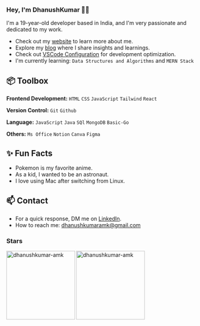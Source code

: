 
### Hey, I'm DhanushKumar 👋🏽  

I'm a 19-year-old developer based in India, and I'm very passionate and dedicated to my work.

- Check out my [website](https://dhanushkumar-portfolio.netlify.app/) to learn more about me.
- Explore my [blog](https://mirayatech.hashnode.dev/?source=top_nav_blog_home) where I share insights and learnings.
- Check out [VSCode Configuration](https://github.com/dhanushkumar-amk/MY-VS-Code-settings) for development optimization.
- I'm currently learning:  `Data Structures and Algorithms` and  `MERN Stack`
 

## 📦 Toolbox

**Frontend Development:** `HTML` `CSS` `JavaScript` `Tailwind` `React` 
 
**Version Control:** `Git` `Github`  

**Language:** `JavaScript` `Java` `SQl` `MongoDB` `Basic-Go`

**Others:**  `Ms Office` `Notion` `Canva` `Figma`
 
## ✨ Fun Facts 

- Pokemon is my favorite anime.
- As a kid, I wanted to be an astronaut.
- I love using Mac after switching from Linux.

## 📫 Contact

-  For a quick response, DM me on [LinkedIn](https://www.linkedin.com/in/dhanushkumar-amk/). 
-  How to reach me: [dhanushkumaramk@gmail.com](mailto:dhanushkumaramk@gmail.com)
 
 

<h3 align="left">Stars</h3>
<img align="left" height="180em" src="https://github-readme-stats.vercel.app/api/top-langs/?username=dhanushkumar-amk&layout=compact&theme=" alt=dhanushkumar-amk />

<p><img align="center" height="180em" src="https://github-readme-streak-stats.herokuapp.com/?user=dhanushkumar-amk&theme=" alt="dhanushkumar-amk" /></p>


<div align="center">
<!-- <a href="https://github.com/dhanushkumar-amk">
<img align="center" src="http://github-profile-summary-cards.vercel.app/api/cards/stats?username=dhanushkumar-amk&theme=2077" height="180em" />
<img align="center" src="http://github-profile-summary-cards.vercel.app/api/cards/most-commit-language?username=dhanushkumar-amk&theme=2077" height="180em" />
<img align="center" src="http://github-profile-summary-cards.vercel.app/api/cards/repos-per-language?username=dhanushkumar-amk&theme=2077" height="180em" />
<img align="center" src="http://github-profile-summary-cards.vercel.app/api/cards/productive-time?username=dhanushkumar-amk&theme=2077" height="180em" />
<img align="center" src="http://github-profile-summary-cards.vercel.app/api/cards/profile-details?username=dhanushkumar-amk&theme=2077" height="180em" />
</div> -->

